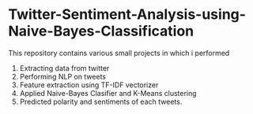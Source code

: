 # Twitter-Sentiment-Analysis-using-Naive-Bayes-Classification
This repository contains various small projects in which i performed 
1) Extracting data from twitter
2) Performing NLP on tweets
3) Feature extraction using TF-IDF vectorizer
4) Applied Naive-Bayes Clasifier and K-Means clustering
5) Predicted polarity and sentiments of each tweets.
